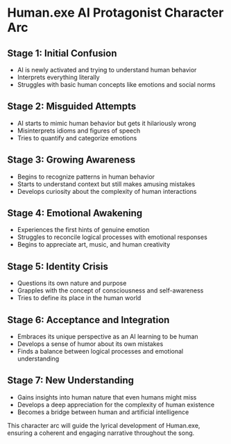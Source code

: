 # Human.exe AI Protagonist Character Arc

## Stage 1: Initial Confusion
- AI is newly activated and trying to understand human behavior
- Interprets everything literally
- Struggles with basic human concepts like emotions and social norms

## Stage 2: Misguided Attempts
- AI starts to mimic human behavior but gets it hilariously wrong
- Misinterprets idioms and figures of speech
- Tries to quantify and categorize emotions

## Stage 3: Growing Awareness
- Begins to recognize patterns in human behavior
- Starts to understand context but still makes amusing mistakes
- Develops curiosity about the complexity of human interactions

## Stage 4: Emotional Awakening
- Experiences the first hints of genuine emotion
- Struggles to reconcile logical processes with emotional responses
- Begins to appreciate art, music, and human creativity

## Stage 5: Identity Crisis
- Questions its own nature and purpose
- Grapples with the concept of consciousness and self-awareness
- Tries to define its place in the human world

## Stage 6: Acceptance and Integration
- Embraces its unique perspective as an AI learning to be human
- Develops a sense of humor about its own mistakes
- Finds a balance between logical processes and emotional understanding

## Stage 7: New Understanding
- Gains insights into human nature that even humans might miss
- Develops a deep appreciation for the complexity of human existence
- Becomes a bridge between human and artificial intelligence

This character arc will guide the lyrical development of Human.exe, ensuring a coherent and engaging narrative throughout the song.
